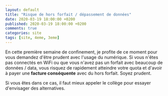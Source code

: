 ```yaml
---
layout: default
title: "Risque de hors forfait / dépassement de données"
date: 2020-03-19 18:00:00 +0200
published: 2020-03-19 18:00:00 +0200
comments: true
categories: site
tags: [site, 4eme, 3eme]
---
```


En cette première semaine de confinement, je profite de ce moment pour vous demandez d'être prudent avec l'usage du numérique. Si vous n'êtes pas connectés en WiFi ou que vous n'avez pas un forfait avec beaucoup de données / data, vous risquez de rapidement atteindre votre quota et d'avoir à payer une **facture conséquente** avec du hors forfait. Soyez prudent.

Si vous êtes dans ce cas, il faut mieux appeler le collège pour essayer d'envisager des alternatives. 


